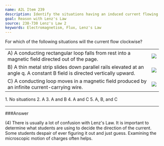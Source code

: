```yaml
---
name: A2L Item 239
description: Identify the situations having an induced current flowing clockwise.
goal: Reason with Lenz's Law
source: 238-730 Lenz's Law 2
keywords: Electromagnetism, Flux, Lenz's Law
---
```


For which of the following situations will the current flow clockwise?
<table

<tr><td>A) A conducting rectangular loop falls from rest into a magnetic
field directed out of the page.</td><td><div class="img-right"><img
src="/files/Item239_fig1.gif" /></div></td></tr>

<tr><td>B) A thin metal strip slides down parallel rails elevated at an
angle q.  A constant B field is directed vertically upward.</td><td><div
class="img-right"><img src="/files/Item239_fig2.gif" /></div></td></tr>
<tr><td>C) A conducting loop moves in a magnetic field produced by an
infinite current-carrying wire.</td><td><div class="img-right"><img
src="/files/Item239_fig3.gif" /></div></td></tr> </table>
1. No situations
2. A
3. A and B
4. A and C
5. A, B, and C




<hr/>

###Answer

(4) There is usually a lot of confusion with Lenz's Law. It is important
to determine what students are using to decide the direction of the
current. Some students despair of ever figuring it out and just guess.
Examining the microscopic motion of charges often helps.
